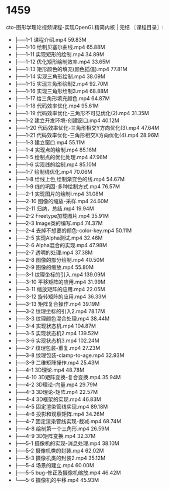 # 1459
cto-图形学理论视频课程-实现OpenGL精简内核 | 完结
〖课程目录〗:   

- ├──1-1 课程介绍.mp4  59.83M
- ├──1-10 绘制贝塞尔曲线.mp4  65.88M
- ├──1-11 实现矩形的绘制.mp4  34.89M
- ├──1-12 优化矩形绘制效率.mp4  33.65M
- ├──1-13 矩形颜色的填充(颜色插值).mp4  77.81M
- ├──1-14 实现三角形绘制.mp4  38.09M
- ├──1-15 实现三角形绘制2.mp4  92.70M
- ├──1-16 实现三角形绘制3.mp4  68.88M
- ├──1-17 给三角形填充颜色.mp4  64.87M
- ├──1-18 代码效率优化.mp4  95.61M
- ├──1-19 代码效率优化-三角形不可见优化(2).mp4  31.35M
- ├──1-2 建立开发环境-创建窗口.mp4  40.12M
- ├──1-20 代码效率优化-三角形相交Y方向优化(3).mp4  47.64M
- ├──1-21 代码效率优化-三角形相交X方向优化(4).mp4  28.96M
- ├──1-3 建立窗口.mp4  55.11M
- ├──1-4 实现点的绘制.mp4  85.16M
- ├──1-5 绘制点的优化处理.mp4  47.96M
- ├──1-6 实现线的绘制.mp4  85.10M
- ├──1-7 绘制线优化.mp4  70.06M
- ├──1-8 给线上色,绘制渐变色的线.mp4  54.67M
- ├──1-9 线的巩固-多种绘制方式.mp4  76.57M
- ├──2-1 实现图片的绘制i.mp4  31.08M
- ├──2-10 图像的缩放-采样.mp4  24.60M
- ├──2-11 归纳，总结.mp4  19.94M
- ├──2-2 Freetype加载图片.mp4  35.91M
- ├──2-3 Image类的编写.mp4  74.37M
- ├──2-4 去掉不想要的颜色-color-key.mp4  50.11M
- ├──2-5 实现Alpha测试.mp4  32.46M
- ├──2-6 Alpha混合的实现.mp4  47.98M
- ├──2-7 透明的处理.mp4  37.38M
- ├──2-8 图像的部分绘制.mp4  40.50M
- ├──2-9 图像的缩放.mp4  55.80M
- ├──3-1 纹理坐标的引入.mp4  139.09M
- ├──3-10 平移矩阵的应用.mp4  31.99M
- ├──3-11 缩放矩阵的应用.mp4  22.05M
- ├──3-12 旋转矩阵的应用.mp4  36.33M
- ├──3-13 矩阵复合操作.mp4  39.19M
- ├──3-2 纹理坐标的引入2.mp4  78.17M
- ├──3-3 纹理颜色混合处理.mp4  38.44M
- ├──3-4 实现状态机.mp4  104.87M
- ├──3-5 实现状态机2.mp4  139.52M
- ├──3-6 实现状态机3.mp4  102.24M
- ├──3-7 纹理包装-重复.mp4  27.23M
- ├──3-8 纹理包装-clamp-to-age.mp4  32.93M
- ├──3-9 二维矩阵操作.mp4  25.43M
- ├──4-1 3D理论.mp4  48.78M
- ├──4-10 3D矩阵变换-复合变换.mp4  35.94M
- ├──4-2 3D理论-向量.mp4  29.79M
- ├──4-3 3D理论-矩阵.mp4  22.57M
- ├──4-4 3D框架的实现.mp4  46.83M
- ├──4-5 固定渲染管线实现.mp4  89.18M
- ├──4-6 投影和观察矩阵.mp4  34.26M
- ├──4-7 固定渲染管线实现-裁减.mp4  68.74M
- ├──4-8 绘制第一个三角形.mp4  26.59M
- ├──4-9 3D矩阵变换.mp4  32.37M
- ├──5-1 摄像机的实现-消息处理.mp4  38.10M
- ├──5-2 摄像机类的封装.mp4  62.02M
- ├──5-3 摄像机类的封装2.mp4  35.12M
- ├──5-4 场景的建立.mp4  60.00M
- ├──5-5 bug-修正及摄像机缩放.mp4  46.42M
- └──5-6 摄像机的平移.mp4  45.93M
